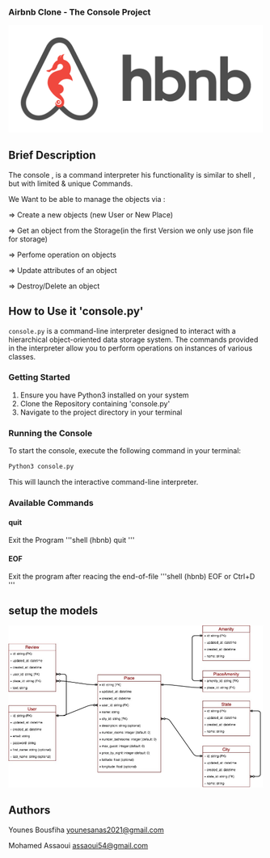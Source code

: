 ### Airbnb Clone -  The Console Project

![models](./img/Project.png)

## Brief Description

The console , is a command interpreter his  functionality is similar to shell , but with limited & unique Commands.

We Want to be able to manage the objects via :

=> Create a new objects (new User or New Place)

=> Get an object from the Storage(in the first Version we only use json file for storage)

=> Perfome operation on objects

=> Update attributes of an object

=> Destroy/Delete an object


## How to Use it 'console.py'

`console.py` is a command-line interpreter designed to interact with a hierarchical object-oriented data storage system. The commands provided in the interpreter allow you to perform operations on instances of various classes.

### Getting Started

1. Ensure you have Python3 installed on your system
2. Clone the Repository containing 'console.py'
3. Navigate to the project directory in your terminal 

### Running the Console

To start the console, execute the following command in your terminal:
```bash 
Python3 console.py
```
This will launch the interactive command-line interpreter.

### Available Commands
#### quit
Exit the Program
'''shell
(hbnb) quit
'''
#### EOF
Exit the program after reacing the end-of-file
'''shell
(hbnb) EOF or Ctrl+D
'''



## setup the models
![models](./img/all_models.jpg)

## Authors

Younes Bousfiha <younesanas2021@gmail.com>

Mohamed Assaoui <assaoui54@gmail.com>
